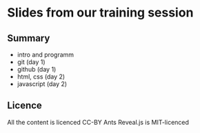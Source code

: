 # Slides from our training session

## Summary

- intro and programm
- git (day 1)
- github (day 1)
- html, css (day 2)
- javascript (day 2)

## Licence

All the content is licenced CC-BY Ants
Reveal.js is MIT-licenced
